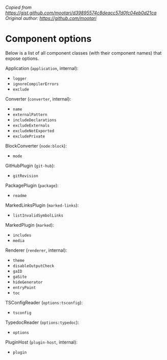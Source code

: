 *Copied from https://gist.github.com/mootari/d39895574c8deacc57d0fc04eb0d21ca*
*Original author: https://github.com/mootari*

# Component options

Below is a list of all component classes (with their component names) that expose options.

Application (`application`, internal):
- `logger`
- `ignoreCompilerErrors`
- `exclude`

Converter (`converter`, internal):
- `name`
- `externalPattern`
- `includeDeclarations`
- `excludeExternals`
- `excludeNotExported`
- `excludePrivate`

BlockConverter (`node:block`):
- `mode`

GitHubPlugin (`git-hub`):
- `gitRevision`

PackagePlugin (`package`):
- `readme`

MarkedLinksPlugin (`marked-links`):
- `listInvalidSymbolLinks`

MarkedPlugin (`marked`):
- `includes`
- `media`

Renderer (`renderer`, internal):
- `theme`
- `disableOutputCheck`
- `gaID`
- `gaSite`
- `hideGenerator`
- `entryPoint`
- `toc`

TSConfigReader (`options:tsconfig`):
- `tsconfig`

TypedocReader (`options:typedoc`):
- `options`

PluginHost (`plugin-host`, internal):
- `plugin`
